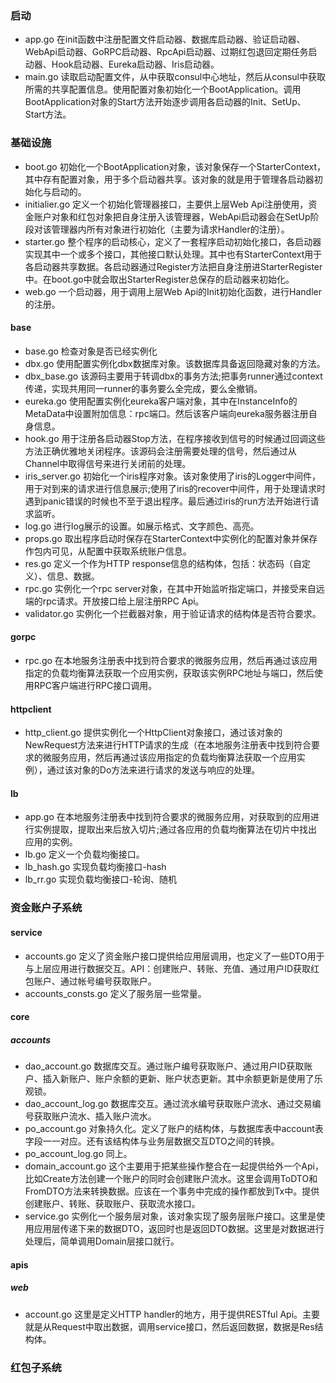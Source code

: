 ### 启动
- app.go 在init函数中注册配置文件启动器、数据库启动器、验证启动器、WebApi启动器、GoRPC启动器、RpcApi启动器、过期红包退回定期任务启动器、Hook启动器、Eureka启动器、Iris启动器。
- main.go 读取启动配置文件，从中获取consul中心地址，然后从consul中获取所需的共享配置信息。使用配置对象初始化一个BootApplication。调用BootApplication对象的Start方法开始逐步调用各启动器的Init、SetUp、Start方法。

### 基础设施
- boot.go 初始化一个BootApplication对象，该对象保存一个StarterContext，其中存有配置对象，用于多个启动器共享。该对象的就是用于管理各启动器初始化与启动的。
- initialier.go 定义一个初始化管理器接口，主要供上层Web Api注册使用，资金账户对象和红包对象把自身注册入该管理器，WebApi启动器会在SetUp阶段对该管理器内所有对象进行初始化（主要为请求Handler的注册）。
- starter.go 整个程序的启动核心，定义了一套程序启动初始化接口，各启动器实现其中一个或多个接口，其他接口默认处理。其中也有StarterContext用于各启动器共享数据。各启动器通过Register方法把自身注册进StarterRegister中。在boot.go中就会取出StarterRegister总保存的启动器来初始化。
- web.go 一个启动器，用于调用上层Web Api的Init初始化函数，进行Handler的注册。


#### base
- base.go 检查对象是否已经实例化
- dbx.go 使用配置实例化dbx数据库对象。该数据库具备返回隐藏对象的方法。
- dbx_base.go 该源码主要用于转调dbx的事务方法;把事务runner通过context传递，实现共用同一runner的事务要么全完成，要么全撤销。
- eureka.go 使用配置实例化eureka客户端对象，其中在InstanceInfo的MetaData中设置附加信息：rpc端口。然后该客户端向eureka服务器注册自身信息。
- hook.go 用于注册各启动器Stop方法，在程序接收到信号的时候通过回调这些方法正确优雅地关闭程序。该源码会注册需要处理的信号，然后通过从Channel中取得信号来进行关闭前的处理。
- iris_server.go 初始化一个iris程序对象。该对象使用了iris的Logger中间件，用于对到来的请求进行信息展示;使用了iris的recover中间件，用于处理请求时遇到panic错误的时候也不至于退出程序。最后通过iris的run方法开始进行请求监听。
- log.go 进行log展示的设置。如展示格式、文字颜色、高亮。
- props.go 取出程序启动时保存在StarterContext中实例化的配置对象并保存作包内可见，从配置中获取系统账户信息。
- res.go 定义一个作为HTTP response信息的结构体，包括：状态码（自定义）、信息、数据。
- rpc.go 实例化一个rpc server对象，在其中开始监听指定端口，并接受来自远端的rpc请求。开放接口给上层注册RPC Api。
- validator.go 实例化一个拦截器对象，用于验证请求的结构体是否符合要求。

#### gorpc
- rpc.go 在本地服务注册表中找到符合要求的微服务应用，然后再通过该应用指定的负载均衡算法获取一个应用实例，获取该实例RPC地址与端口，然后使用RPC客户端进行RPC接口调用。

#### httpclient
- http_client.go 提供实例化一个HttpClient对象接口，通过该对象的NewRequest方法来进行HTTP请求的生成（在本地服务注册表中找到符合要求的微服务应用，然后再通过该应用指定的负载均衡算法获取一个应用实例），通过该对象的Do方法来进行请求的发送与响应的处理。

#### lb
- app.go 在本地服务注册表中找到符合要求的微服务应用，对获取到的应用进行实例提取，提取出来后放入切片;通过各应用的负载均衡算法在切片中找出应用的实例。
- lb.go 定义一个负载均衡接口。
- lb_hash.go 实现负载均衡接口-hash
- lb_rr.go 实现负载均衡接口-轮询、随机

### 资金账户子系统
#### service
- accounts.go 定义了资金账户接口提供给应用层调用，也定义了一些DTO用于与上层应用进行数据交互。API：创建账户、转账、充值、通过用户ID获取红包账户、通过帐号编号获取账户。
- accounts_consts.go 定义了服务层一些常量。

#### core
##### accounts
- dao_account.go 数据库交互。通过账户编号获取账户、通过用户ID获取账户、插入新账户、账户余额的更新、账户状态更新。其中余额更新是使用了乐观锁。
- dao_account_log.go 数据库交互。通过流水编号获取账户流水、通过交易编号获取账户流水、插入账户流水。
- po_account.go 对象持久化。定义了账户的结构体，与数据库表中account表字段一一对应。还有该结构体与业务层数据交互DTO之间的转换。
- po_account_log.go 同上。
- domain_account.go 这个主要用于把某些操作整合在一起提供给外一个Api，比如Create方法创建一个账户的同时会创建账户流水。这里会调用ToDTO和FromDTO方法来转换数据。应该在一个事务中完成的操作都放到Tx中。提供创建账户、转账、获取账户、获取流水接口。
- service.go 实例化一个服务层对象，该对象实现了服务层账户接口。这里是使用应用层传递下来的数据DTO，返回时也是返回DTO数据。这里是对数据进行处理后，简单调用Domain层接口就行。

#### apis
##### web
- account.go 这里是定义HTTP handler的地方，用于提供RESTful Api。主要就是从Request中取出数据，调用service接口，然后返回数据，数据是Res结构体。

### 红包子系统
